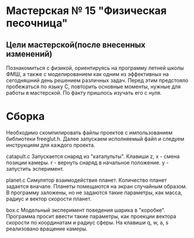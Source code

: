 # Мастерская № 15 "Физическая песочница"

## Цели мастерской(после внесенных изменений)
Познакомиться с физикой, ориентируясь на программу летней школы ФМШ, а также с моделированием как одним из эффективных на сегодняшний день решением различных задач.
Перед этим предстояло пробежаться по языку C, повторить основные моменты, нужные для работы в мастерской. По факту пришлось изучать его с нуля.

# Сборка
Необходимо скомпилировать файлы проектов с импользованием библиотеки freeglut.h. Далее запускаем исполняемый файл и следуем инструкциям для каждого проекта.

catapult.c
Запускается снаряд из "катапульты".
Клавиши z, x - смена позиции камеры.
r - вернуть снаряд в начальное положение.
y - запустить эсперимент.

planet.c
Симулятор взаимодействия планет. Количество планет задается вначале. Планеты помещаются на экран случайным образом. В программу заложены, но не задаются такие параметры, как масса, радиус и вектор скорости планет.

box.c
Модельный эксперимент поведения шарика в "коробке". Программа просит ввести такие параметры, как проекции вектора скорости по координатам и радиус сферы. На клавиши q, w, a, s реализовано вращение камеры.